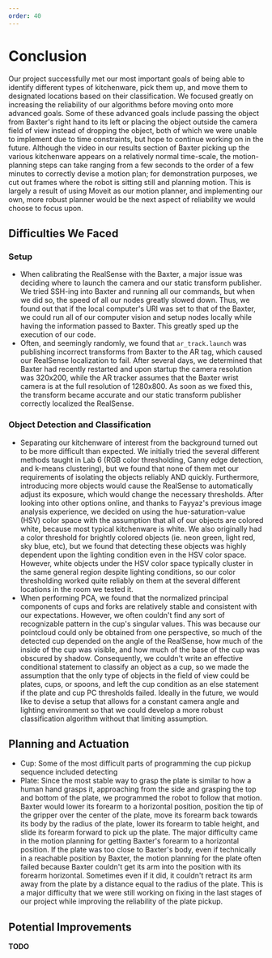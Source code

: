 ```yaml
---
order: 40
---
```


# Conclusion

Our project successfully met our most important goals of being able to identify different types of kitchenware, pick them up, and move them to designated locations based on their classification.  We focused greatly on increasing the reliability of our algorithms before moving onto more advanced goals. Some of these advanced goals include passing the object from Baxter's right hand to its left or placing the object outside the camera field of view instead of dropping the object, both of which we were unable to implement due to time constraints, but hope to continue working on in the future. Although the video in our results section of Baxter picking up the various kitchenware appears on a relatively normal time-scale, the motion-planning steps can take ranging from a few seconds to the order of a few minutes to correctly devise a motion plan; for demonstration purposes, we cut out frames where the robot is sitting still and planning motion. This is largely a result of using Moveit as our motion planner, and implementing our own, more robust planner would be the next aspect of reliability we would choose to focus upon.   

## Difficulties We Faced
### Setup
* When calibrating the RealSense with the Baxter, a major issue was deciding where to launch the camera and our static transform publisher. We tried SSH-ing into Baxter and running all our commands, but when we did so, the speed of all our nodes greatly slowed down. Thus, we found out that if the local computer's URI was set to that of the Baxter, we could run all of our computer vision and setup nodes locally while having the information passed to Baxter. This greatly sped up the execution of our code. 
* Often, and seemingly randomly, we found that `ar_track.launch` was publishing incorrect transforms from Baxter to the AR tag, which caused our RealSense localization to fail. After several days, we determined that Baxter had recently restarted and upon startup the camera resolution was 320x200, while the AR tracker assumes that the Baxter wrist camera is at the full resolution of 1280x800. As soon as we fixed this, the transform became accurate and our static transform publisher correctly localized the RealSense.

### Object Detection and Classification
* Separating our kitchenware of interest from the background turned out to be more difficult than expected. We initially tried the several different methods taught in Lab 6 (RGB color thresholding, Canny edge detection, and k-means clustering), but we found that none of them met our requirements of isolating the objects reliably AND quickly. Furthermore, introducing more objects would cause the RealSense to automatically adjust its exposure, which would change the necessary thresholds. After looking into other options online, and thanks to Fayyaz's previous image analysis experience, we decided on using the hue-saturation-value (HSV) color space with the assumption that all of our objects are colored white, because most typical kitchenware is white. We also originally had a color threshold for brightly colored objects (ie. neon green, light red, sky blue, etc), but we found that detecting these objects was highly dependent upon the lighting condition even in the HSV color space. However, white objects under the HSV color space typically cluster in the same general region despite lighting conditions, so our color thresholding worked quite reliably on them at the several different locations in the room we tested it.
* When performing PCA, we found that the normalized principal components of cups and forks are relatively stable and consistent with our expectations. However, we often couldn't find any sort of recognizable pattern in the cup's singular values. This was because our pointcloud could only be obtained from one perspective, so much of the detected cup depended on the angle of the RealSense, how much of the inside of the cup was visible, and how much of the base of the cup was obscured by shadow. Consequently, we couldn't write an effective conditional statement to classify an object as a cup, so we made the assumption that the only type of objects in the field of view could be plates, cups, or spoons, and left the cup condition as an else statement if the plate and cup PC thresholds failed. Ideally in the future, we would like to devise a setup that allows for a constant camera angle and lighting environment so that we could develop a more robust classification algorithm without that limiting assumption.

## Planning and Actuation
* Cup: Some of the most difficult parts of programming the cup pickup sequence included detecting
* Plate: Since the most stable way to grasp the plate is similar to how a human hand grasps it, approaching from the side and grasping the top and bottom of the plate, we programmed the robot to follow that motion. Baxter would lower its forearm to a horizontal position, position the tip of the gripper over the center of the plate, move its forearm back towards its body by the radius of the plate, lower its forearm to table height, and slide its forearm forward to pick up the plate. The major difficulty came in the motion planning for getting Baxter's forearm to a horizontal position. If the plate was too close to Baxter's body, even if technically in a reachable position by Baxter, the motion planning for the plate often failed because Baxter couldn't get its arm into the position with its forearm horizontal. Sometimes even if it did, it couldn't retract its arm away from the plate by a distance equal to the radius of the plate. This is a major difficulty that we were still working on fixing in the last stages of our project while improving the reliability of the plate pickup.

## Potential Improvements
**TODO**